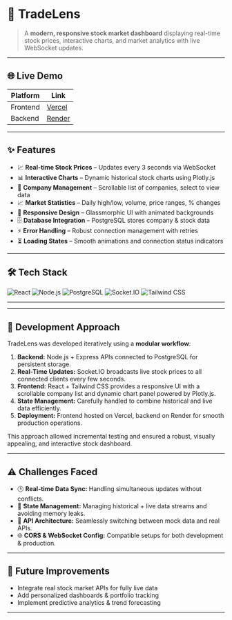 # 🚀 TradeLens

> A **modern, responsive stock market dashboard** displaying real-time stock prices, interactive charts, and market analytics with live WebSocket updates.

---

## 🌐 Live Demo
| Platform | Link |
|----------|------|
| Frontend | [Vercel](https://trade-lens-blue.vercel.app/) |
| Backend  | [Render](https://tradelens-7hio.onrender.com) |

---

## ✨ Features
- 💹 **Real-time Stock Prices** – Updates every 3 seconds via WebSocket  
- 📊 **Interactive Charts** – Dynamic historical stock charts using Plotly.js  
- 🏢 **Company Management** – Scrollable list of companies, select to view data  
- 📈 **Market Statistics** – Daily high/low, volume, price ranges, % changes  
- 🎨 **Responsive Design** – Glassmorphic UI with animated backgrounds  
- 🗄️ **Database Integration** – PostgreSQL stores company & stock data  
- ⚡ **Error Handling** – Robust connection management with retries  
- ⏳ **Loading States** – Smooth animations and connection status indicators  

---

## 🛠️ Tech Stack

![React](https://img.shields.io/badge/React-61DAFB?style=for-the-badge&logo=react&logoColor=white)
![Node.js](https://img.shields.io/badge/Node.js-339933?style=for-the-badge&logo=node.js&logoColor=white)
![PostgreSQL](https://img.shields.io/badge/PostgreSQL-316192?style=for-the-badge&logo=postgresql&logoColor=white)
![Socket.IO](https://img.shields.io/badge/Socket.IO-010101?style=for-the-badge&logo=socket.io&logoColor=white)
![Tailwind CSS](https://img.shields.io/badge/Tailwind_CSS-06B6D4?style=for-the-badge&logo=tailwind-css&logoColor=white)

---
---

## 📝 Development Approach
TradeLens was developed iteratively using a **modular workflow**:

1. **Backend:** Node.js + Express APIs connected to PostgreSQL for persistent storage.  
2. **Real-Time Updates:** Socket.IO broadcasts live stock prices to all connected clients every few seconds.  
3. **Frontend:** React + Tailwind CSS provides a responsive UI with a scrollable company list and dynamic chart panel powered by Plotly.js.  
4. **State Management:** Carefully handled to combine historical and live data efficiently.  
5. **Deployment:** Frontend hosted on Vercel, backend on Render for smooth production operations.

This approach allowed incremental testing and ensured a robust, visually appealing, and interactive stock dashboard.

---

## ⚠️ Challenges Faced
- 🕒 **Real-time Data Sync:** Handling simultaneous updates without conflicts.  
- 🔄 **State Management:** Managing historical + live data streams and avoiding memory leaks.  
- 🔗 **API Architecture:** Seamlessly switching between mock data and real APIs.  
- 🌐 **CORS & WebSocket Config:** Compatible setups for both development & production.

---

## 🚀 Future Improvements
- Integrate real stock market APIs for fully live data  
- Add personalized dashboards & portfolio tracking  
- Implement predictive analytics & trend forecasting  

---

